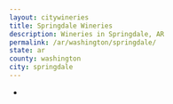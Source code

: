 ```yaml
---
layout: citywineries
title: Springdale Wineries
description: Wineries in Springdale, AR
permalink: /ar/washington/springdale/
state: ar
county: washington
city: springdale
---
```

-
